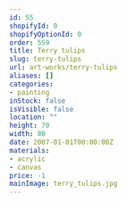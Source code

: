 ```yaml
---
id: 55
shopifyId: 0
shopifyOptionId: 0
order: 559
title: Terry tulips
slug: terry-tulips
url: art-works/terry-tulips
aliases: []
categories:
- painting
inStock: false
isVisible: false
location: ""
height: 70
width: 80
date: 2007-01-01T00:00:00Z
materials:
- acrylic
- canvas
price: -1
mainImage: terry_tulips.jpg
---
```

